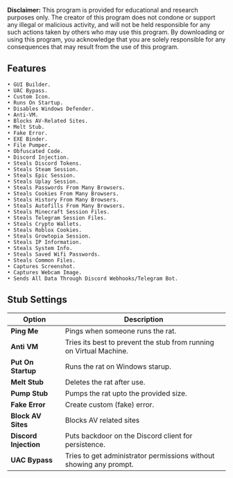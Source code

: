 **Disclaimer:** This program is provided for educational and research purposes only. The creator of this program does not condone or support any illegal or malicious activity, and will not be held responsible for any such actions taken by others who may use this program. By downloading or using this program, you acknowledge that you are solely responsible for any consequences that may result from the use of this program.


## Features

    • GUI Builder.
    • UAC Bypass.
    • Custom Icon.
    • Runs On Startup.
    • Disables Windows Defender.
    • Anti-VM.
    • Blocks AV-Related Sites.
    • Melt Stub.
    • Fake Error.
    • EXE Binder.
    • File Pumper.
    • Obfuscated Code.
    • Discord Injection.
    • Steals Discord Tokens.
    • Steals Steam Session.
    • Steals Epic Session.
    • Steals Uplay Session.
    • Steals Passwords From Many Browsers.
    • Steals Cookies From Many Browsers.
    • Steals History From Many Browsers.
    • Steals Autofills From Many Browsers.
    • Steals Minecraft Session Files.
    • Steals Telegram Session Files.
    • Steals Crypto Wallets.
    • Steals Roblox Cookies.
    • Steals Growtopia Session.
    • Steals IP Information.
    • Steals System Info.
    • Steals Saved Wifi Passwords.
    • Steals Common Files.
    • Captures Screenshot.
    • Captures Webcam Image.
    • Sends All Data Through Discord Webhooks/Telegram Bot.

## Stub Settings

| Option | Description |
| ------ | ----------- |
| **Ping Me** | Pings when someone runs the rat.
| **Anti VM** | Tries its best to prevent the stub from running on Virtual Machine. |
| **Put On Startup** | Runs the rat on Windows starup. |
| **Melt Stub** | Deletes the rat after use. |
| **Pump Stub** | Pumps the rat upto the provided size. |
| **Fake Error** | Create custom (fake) error. |
| **Block AV Sites** | Blocks AV related sites
| **Discord Injection** | Puts backdoor on the Discord client for persistence. |
| **UAC Bypass** | Tries to get administrator permissions without showing any prompt. |
